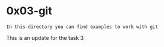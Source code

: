 # 0x03-git 
```
In this directory you can find examples to work with git
```
This is an update for the task 3
